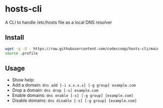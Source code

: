 # hosts-cli
A CLI to handle /etc/hosts file as a local DNS resolver

## Install

```bash
wget -q -O - https://raw.githubusercontent.com/codeccoop/hosts-cli/main/install.sh | bash -
source .profile
```

## Usage

* Show help: 
* Add a domain: `dns add [-i x.x.x.x] [-g group] example.com`
* Drop a domain: `dns drop [-s] example.com`
* Enable domains: `dns enable [-s] [-g group] [example.com]`
* Disable domains: `dns disable [-s] [-g group] [example.com]`
